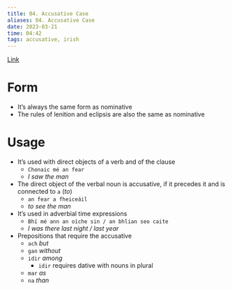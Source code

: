 ```yaml
---
title: 04. Accusative Case
aliases: 04. Accusative Case
date: 2023-03-21
time: 04:42
tags: accusative, irish
---
```


[Link](http://nualeargais.ie/gnag/subst2.htm#Akkusativ)

# Form

- It’s always the same form as nominative
- The rules of lenition and eclipsis are also the same as nominative

# Usage

- It’s used with direct objects of a verb and of the clause
    - `Chonaic mé an fear`
    - *I saw the man*
- The direct object of the verbal noun is accusative, if it precedes it and is connected to `a` (*to*)
    - `an fear a fheiceáil`
    - *to see the man*
- It’s used in adverbial time expressions
    - `Bhí mé ann an oíche sin / an bhlian seo caite`
    - *I was there last night / last year*
- Prepositions that require the accusative
    - `ach` *but*
    - `gan` *without*
    - `idir` *among*
        - `idir` requires dative with nouns in plural
    - `mar` *as*
    - `na` *than*
